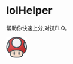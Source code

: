 # lolHelper
帮助你快速上分,对抗ELO。

<img src="https://github.com/byralpha/lolHelper/blob/main/img/LoLHelper.png" width="55" height="55"/>
